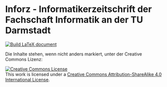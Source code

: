 # Inforz - Informatikerzeitschrift der Fachschaft Informatik an der TU Darmstadt

[![Build LaTeX document](https://github.com/d120/inforz/actions/workflows/build.yml/badge.svg)](https://github.com/d120/inforz/actions/workflows/build.yml)

Die Inhalte stehen, wenn nicht anders markiert, unter der Creative Commons Lizenz:

<a rel="license" href="http://creativecommons.org/licenses/by-sa/4.0/"><img alt="Creative Commons License" style="border-width:0" src="https://mirrors.creativecommons.org/presskit/buttons/88x31/svg/by-sa.svg" /></a><br />This work is licensed under a <a rel="license" href="http://creativecommons.org/licenses/by-sa/4.0/">Creative Commons Attribution-ShareAlike 4.0 International License</a>.

